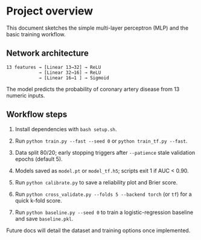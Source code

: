 # Project overview

This document sketches the simple multi-layer perceptron (MLP) and the basic
training workflow.

## Network architecture

```text
13 features → [Linear 13→32] → ReLU
            → [Linear 32→16] → ReLU
            → [Linear 16→1 ] → Sigmoid
```

The model predicts the probability of coronary artery disease from 13 numeric
inputs.

## Workflow steps

1. Install dependencies with `bash setup.sh`.

2. Run `python train.py --fast --seed 0` or `python train_tf.py --fast`.

3. Data split 80/20; early stopping triggers after `--patience` stale
   validation epochs (default 5).

4. Models saved as `model.pt` or `model_tf.h5`; scripts exit 1 if AUC < 0.90.

5. Run `python calibrate.py` to save a reliability plot and Brier score.

6. Run `python cross_validate.py --folds 5 --backend torch` (or `tf`) for a
   quick k-fold score.

7. Run `python baseline.py --seed 0` to train a logistic-regression
   baseline and save `baseline.pkl`.

Future docs will detail the dataset and training options once implemented.
